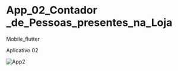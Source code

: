 <h1> App_02_Contador _de_Pessoas_presentes_na_Loja </h1>

Mobile_flutter

Aplicativo 02
<td>
  
![App2](https://user-images.githubusercontent.com/61985297/162428049-16a1c12e-68d7-4ab7-9c42-fb99c4713386.png)


